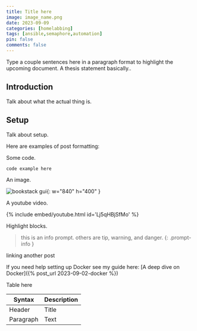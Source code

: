 ```yaml
---
title: Title here
image: image_name.png
date: 2023-09-09
categories: [homelabbing]
tags: [ansible,semaphore,automation]
pin: false
comments: false
---
```


Type a couple sentences here in a paragraph format to highlight the upcoming document. A thesis statement basically..

## Introduction

Talk about what the actual thing is.

## Setup

Talk about setup.

Here are examples of post formatting:

Some code.

```bash
code example here
```

An image.

![bookstack gui](bookstack-gui.png){: w="840" h="400" }

A youtube video.

{% include embed/youtube.html id='Lj5qHBjSfMo' %}

Highlight blocks.

> this is an info prompt. others are tip, warning, and danger.
{: .prompt-info }


linking another post

If you need help setting up Docker see my guide here: [A deep dive on Docker]({% post_url 2023-09-02-docker %})

Table here

| Syntax      | Description |
| ----------- | ----------- |
| Header      | Title       |
| Paragraph   | Text        |



